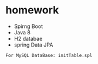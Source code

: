 # homework


* Spirng Boot
* Java 8
* H2 databae
* spring Data JPA

`For MySQL DataBase: initTable.spl `

